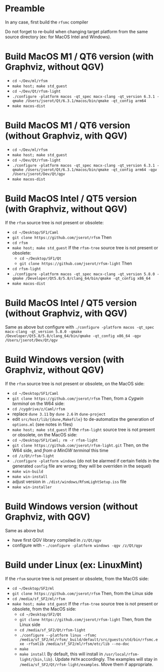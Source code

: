 # Preamble

In any case, first build the `rfsmc` compiler

Do not forget to re-build when changing target platform from the same source directory (ex: for
MacOS Intel and Windows).

# Build MacOS M1 / QT6 version (with Graphviz, without QGV)

- `cd ~/Dev/ml/rfsm`
- `make host; make std_guest` 
- `cd ~/Dev/Qt/rfsm-light`
- `./configure -platform macos -qt_spec macx-clang -qt_version 6.3.1 -qmake /Users/jserot/Qt/6.3.1/macos/bin/qmake -qt_config arm64`
- `make macos-dist`

# Build MacOS M1 / QT6 version (without Graphviz, with QGV)

- `cd ~/Dev/ml/rfsm`
- `make host; make std_guest` 
- `cd ~/Dev/Qt/rfsm-light`
- `./configure -platform macos -qt_spec macx-clang -qt_version 6.3.1 -qmake /Users/jserot/Qt/6.3.1/macos/bin/qmake -qt_config arm64 -qgv /Users/jserot/Dev/Qt/qgv`
- `make macos-dist`

# Build MacOS Intel / QT5 version (with Graphviz, without QGV)

If the `rfsm` source tree is not present or obsolete:
  - `cd ~/Desktop/SF1/Caml`
  - `git clone https://github.com/jserot/rfsm`
Then
- `cd rfsm`
- `make host; make std_guest` 
If the `rfsm-tree` source tree is not present or obsolete:
  - `cd ~/Desktop/SF1/Qt`
  - `git clone https://github.com/jserot/rfsm-light`
Then
- `cd rfsm-light`
- `./configure -platform macos -qt_spec macx-clang -qt_version 5.8.0 -qmake /Developer/Qt5.8/5.8/clang_64/bin/qmake -qt_config x86_64`
- `make macos-dist`

# Build MacOS Intel / QT5 version (without Graphviz, with QGV)

Same as above but configure with
`./configure -platform macos -qt_spec macx-clang -qt_version 5.8.0 -qmake
  /Developer/Qt5.8/5.8/clang_64/bin/qmake -qt_config x86_64 -qgv /Users/jserot/Dev/Qt/qgv`

# Build Windows version (with Graphviz, without QGV)

If the `rfsm` source tree is not present or obsolete, on the MacOS side:
  - `cd ~/Desktop/SF1/Caml`
  - `git clone https://github.com/jserot/rfsm`
Then, from a *Cygwin terminal* on the W64 side:
  - `cd /cygdrive/z/Caml/rfsm`
  - replace `dune 3.11` by `dune 2.6` in `dune-project`
  - edit `src/host/lib/{dune,Makefile}` to de-automatize the generation of `options.ml` (see notes in files)
  - `make host; make std_guest` 
If the `rfsm-light` source tree is not present or obsolete, on the MacOS side:
  - `cd ~/Desktop/SF1/Caml; rm -r rfsm-light`
  - `git clone https://github.com/jserot/rfsm-light.git`
Then, on the W64 side, and *from a MinGW terminal* this time
  - `cd /z/Qt/rfsm-light`
  - `./configure -platform windows` (do not be alarmed if certain fields in the generated `config`
    file are wrong; they will be overriden in the sequel)
  - `make win-build`
  - `make win-install`
  - adjust version in `./dist/windows/RfsmLightSetup.iss` file
  - `make win-installer`

# Build Windows version (without Graphviz, with QGV)

Same as above but
- have first QGV library compiled in `/z/Qt/qgv`
- configure with - `./configure -platform windows -qgv /z/Qt/qgv`

# Build under Linux (ex: LinuxMint)

If the `rfsm` source tree is not present or obsolete, from the MacOS side:
  - `cd ~/Desktop/SF2/ml`
  - `git clone https://github.com/jserot/rfsm`
Then, from the Linux side
- `cd /media/sf_SF2/ml/rfsm`
- `make host; make std_guest` 
If the `rfsm-tree` source tree is not present or obsolete, from the MacOS side:
  - `cd ~/Desktop/SF2/Qt`
  - `git clone https://github.com/jserot/rfsm-light`
Then, from the Linux side
  - `cd /media/sf_SF2/Qt/rfsm-light`
  - `./configure --platform linux -rfsmc
    /media/sf_SF2/ml/rfsm/_build/default/src/guests/std/bin/rfsmc.exe -rfsmlib
    /media/sf_SF2/ml/rfsm/etc/lib --no-doc`
  - `make`
  - `make install` 
By default, this will install in `/usr/local/rfsm-light/{bin,lib}`.
Update `PATH` accordingly.
The examples will stay in `/media/sf_SF2/Qt/rfsm-light/examples`. Move them if appropriate.
